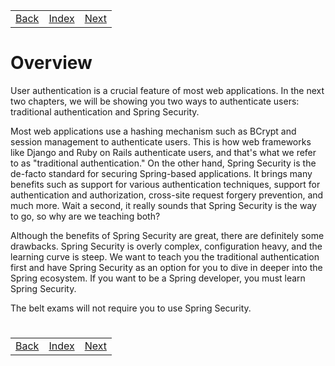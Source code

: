 <table width="100%">
    <tr>
        <td><a href="./../004_Advance_Queries/006_Pagination.md">Back</a></td>
        <td><a href="../Index.md">Index</a></td>
        <td><a href="./002_Setup.md">Next</a></td>
    </tr>
</table>

#

#   Overview
User authentication is a crucial feature of most web applications. In the next two chapters, we will be showing you two ways to authenticate users: traditional authentication and Spring Security.

Most web applications use a hashing mechanism such as BCrypt and session management to authenticate users. This is how web frameworks like Django and Ruby on Rails authenticate users, and that's what we refer to as "traditional authentication." On the other hand, Spring Security is the de-facto standard for securing Spring-based applications. It brings many benefits such as support for various authentication techniques, support for authentication and authorization, cross-site request forgery prevention, and much more. Wait a second, it really sounds that Spring Security is the way to go, so why are we teaching both?

Although the benefits of Spring Security are great, there are definitely some drawbacks. Spring Security is overly complex, configuration heavy, and the learning curve is steep. We want to teach you the traditional authentication first and have Spring Security as an option for you to dive in deeper into the Spring ecosystem. If you want to be a Spring developer, you must learn Spring Security.

The belt exams will not require you to use Spring Security.

#

[]()
<table width="100%">
    <tr>
        <td><a href="./../004_Advance_Queries/006_Pagination.md">Back</a></td>
        <td><a href="../Index.md">Index</a></td>
        <td><a href="./002_Setup.md">Next</a></td>
    </tr>
</table>